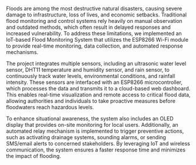 Floods are among the most destructive natural disasters, causing severe damage to infrastructure, loss of lives, and economic setbacks. Traditional flood monitoring and control systems rely heavily on manual observation and outdated methods, which often result in delayed responses and increased vulnerability. To address these limitations, we implemented an IoT-based Flood Monitoring System that utilizes the ESP8266 Wi-Fi module to provide real-time monitoring, data collection, and automated response mechanisms. 

The project integrates multiple sensors, including an ultrasonic water level sensor, DHT11 temperature and humidity sensor, and rain sensor, to continuously track water levels, environmental conditions, and rainfall intensity. These sensors are interfaced with an ESP8266 microcontroller, which processes the data and transmits it to a cloud-based web dashboard. This enables real-time visualization and remote access to critical flood data, allowing authorities and individuals to take proactive measures before floodwaters reach hazardous levels.

To enhance situational awareness, the system also includes an OLED display that provides on-site monitoring for local users. Additionally, an automated relay mechanism is implemented to trigger preventive actions, such as activating drainage systems, sounding alarms, or sending SMS/email alerts to concerned stakeholders. By leveraging IoT and wireless communication, the system ensures a faster response time and minimizes the impact of flooding.
